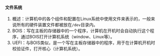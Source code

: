 #### 文件系统

1. 概述：计算机中的各个组件和配置在Linux系统中使用文件来表示的，一般来说所有的硬件装置文件都被放在`/dev`目录内。
2. BOIS：写在主板的存储器中的一个程序，计算机在开机时会自动执行这个程序，通过BOIS打开计算机系统（window、Linux等）。
3. UEFI：与BOIS类似，是一个写在主板存储器中的程序，用于在计算机开机时校验证件，打开核心（计算机系统）。